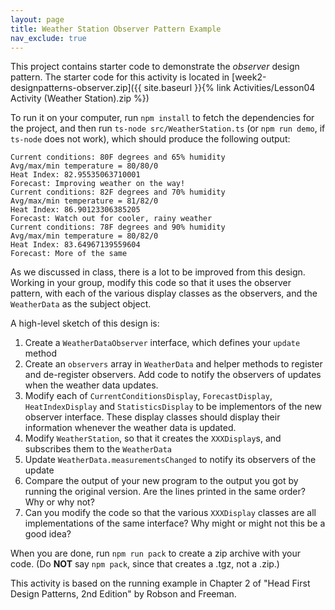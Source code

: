 ```yaml
---
layout: page
title: Weather Station Observer Pattern Example
nav_exclude: true
---
```


This project contains starter code to demonstrate the *observer* design pattern. The starter code for this activity is located in
[week2-designpatterns-observer.zip]({{ site.baseurl }}{% link Activities/Lesson04 Activity (Weather Station).zip %})

To run it on your computer, run `npm install` to fetch the dependencies for the project, and then run 
`ts-node src/WeatherStation.ts` (or `npm run demo`, if `ts-node` does not work), which should produce the following output:
```
Current conditions: 80F degrees and 65% humidity
Avg/max/min temperature = 80/80/0
Heat Index: 82.95535063710001
Forecast: Improving weather on the way!
Current conditions: 82F degrees and 70% humidity
Avg/max/min temperature = 81/82/0
Heat Index: 86.90123306385205
Forecast: Watch out for cooler, rainy weather
Current conditions: 78F degrees and 90% humidity
Avg/max/min temperature = 80/82/0
Heat Index: 83.64967139559604
Forecast: More of the same
```

As we discussed in class, there is a lot to be improved from this design. Working in your group,
modify this code so that it uses the observer pattern, with each of the various display classes as
the observers, and the `WeatherData` as the subject object.

A high-level sketch of this design is:
1. Create a `WeatherDataObserver` interface, which defines your `update` method
2. Create an `observers` array in `WeatherData` and helper methods to register and de-register observers. Add code to notify the observers of updates when the weather data updates.
3. Modify each of `CurrentConditionsDisplay`, `ForecastDisplay`, `HeatIndexDisplay` and `StatisticsDisplay` to be implementors of the new observer interface. These display classes should display their information whenever the weather data is updated.
4. Modify `WeatherStation`, so that it creates the `XXXDisplay`s, and subscribes them to the `WeatherData`
5. Update `WeatherData.measurementsChanged` to notify its observers of the update
6. Compare the output of your new program to the output you got by running the original version.  Are the lines printed in the same order?  Why or why not?
7. Can you modify the code so that the various `XXXDisplay` classes are all implementations of the same interface?  Why might or might not this be a good idea?

When you are done, run `npm run pack`  to create a zip archive with your code. (Do **NOT** say `npm pack`, since that creates a .tgz, not a .zip.)

This activity is based on the running example in Chapter 2 of "Head First Design Patterns, 2nd Edition" by Robson and Freeman.
